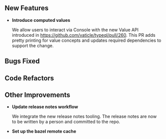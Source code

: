 
## New Features
- **Introduce computed values**
  
  We allow users to interact via Console with the new Value API introduced in https://github.com/vaticle/typeql/pull/260. This PR adds pretty printing for value concepts and updates required dependencies to support the change.
  
  

## Bugs Fixed


## Code Refactors


## Other Improvements
- **Update release notes workflow**
  
  We integrate the new release notes tooling. The release notes are now to be written by a person and committed to the repo.
  
  
- **Set up the bazel remote cache**

    